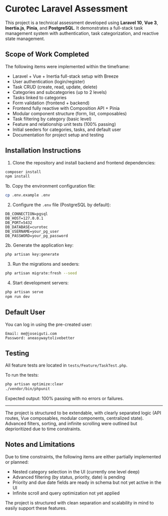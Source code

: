 # Curotec Laravel Assessment

This project is a technical assessment developed using **Laravel 10**, **Vue 3**, **Inertia.js**, **Pinia**, and **PostgreSQL**. It demonstrates a full-stack task management system with authentication, task categorization, and reactive state management.

## Scope of Work Completed

The following items were implemented within the timeframe:

- Laravel + Vue + Inertia full-stack setup with Breeze
- User authentication (login/register)
- Task CRUD (create, read, update, delete)
- Categories and subcategories (up to 2 levels)
- Tasks linked to categories
- Form validation (frontend + backend)
- Frontend fully reactive with Composition API + Pinia
- Modular component structure (form, list, composables)
- Task filtering by category (basic level)
- Feature and relationship unit tests (100% passing)
- Initial seeders for categories, tasks, and default user
- Documentation for project setup and testing

## Installation Instructions

1. Clone the repository and install backend and frontend dependencies:

```bash
composer install
npm install
```

1b. Copy the environment configuration file:

```bash
cp .env.example .env
```

2. Configure the `.env` file (PostgreSQL by default):

```env
DB_CONNECTION=pgsql
DB_HOST=127.0.0.1
DB_PORT=5432
DB_DATABASE=curotec
DB_USERNAME=your_pg_user
DB_PASSWORD=your_pg_password
```

2b. Generate the application key:

```bash
php artisan key:generate
```

3. Run the migrations and seeders:

```bash
php artisan migrate:fresh --seed
```

4. Start development servers:

```bash
php artisan serve
npm run dev
```

## Default User

You can log in using the pre-created user:

```text
Email: me@joseiguti.com
Password: aneasywaytolivebetter
```

## Testing

All feature tests are located in `tests/Feature/TaskTest.php`.

To run the tests:

```bash
php artisan optimize:clear
./vendor/bin/phpunit
```

Expected output: 100% passing with no errors or failures.

---

The project is structured to be extendable, with clearly separated logic (API routes, Vue composables, modular components, centralized state). Advanced filters, sorting, and infinite scrolling were outlined but deprioritized due to time constraints.

## Notes and Limitations

Due to time constraints, the following items are either partially implemented or planned:

- Nested category selection in the UI (currently one level deep)
- Advanced filtering (by status, priority, date) is pending
- Priority and due date fields are ready in schema but not yet active in the UI
- Infinite scroll and query optimization not yet applied

The project is structured with clean separation and scalability in mind to easily support these features.
